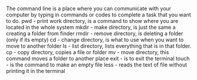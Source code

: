 The command line is a place where you can communicate with your computer by typing in commands or codes to complete a task that you want to do.
pwd - print work directory, is a command to show where you are located in the whole system
mkdir - make directory, is just the same a creating a folder from finder
rmdir - remove directory, is deleting a folder (only if its empty)
cd - change directory, is what to use when you want to move to another folder
ls - list directory, lists everything that is in that folder.
cp - copy directory, copies a file or folder
mv - move directory, this command moves a folder to another place
exit - is to exit the terminal
touch - is the command to make an empty file
less - reads the text of file without printing it in the terminal
